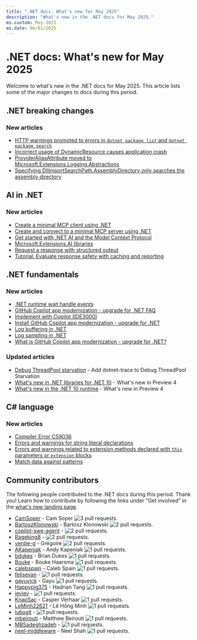 ```yaml
---
title: ".NET docs: What's new for May 2025"
description: "What's new in the .NET docs for May 2025."
ms.custom: May-2025
ms.date: 06/01/2025
---
```


# .NET docs: What's new for May 2025

Welcome to what's new in the .NET docs for May 2025. This article lists some of the major changes to docs during this period.

## .NET breaking changes

### New articles

- [HTTP warnings promoted to errors in `dotnet package list` and `dotnet package search`](../core/compatibility/sdk/10.0/http-warnings-to-errors.md)
- [Incorrect usage of DynamicResource causes application crash](../core/compatibility/wpf/10.0/dynamicresource-crash.md)
- [ProviderAliasAttribute moved to Microsoft.Extensions.Logging.Abstractions](../core/compatibility/extensions/10.0/provideraliasattribute-moved-assembly.md)
- [Specifying DllImportSearchPath.AssemblyDirectory only searches the assembly directory](../core/compatibility/interop/10.0/search-assembly-directory.md)

## AI in .NET

### New articles

- [Create a minimal MCP client using .NET](../ai/quickstarts/build-mcp-client.md)
- [Create and connect to a minimal MCP server using .NET](../ai/quickstarts/build-mcp-server.md)
- [Get started with .NET AI and the Model Context Protocol](../ai/get-started-mcp.md)
- [Microsoft.Extensions.AI libraries](../ai/microsoft-extensions-ai.md)
- [Request a response with structured output](../ai/quickstarts/structured-output.md)
- [Tutorial: Evaluate response safety with caching and reporting](../ai/tutorials/evaluate-safety.md)

## .NET fundamentals

### New articles

- [.NET runtime wait handle events](../fundamentals/diagnostics/runtime-wait-handle-events.md)
- [GitHub Copilot app modernization - upgrade for .NET FAQ](../core/porting/github-copilot-app-modernization-faq.yml)
- [Implement with Copilot (IDE3000)](../fundamentals/code-analysis/style-rules/ide3000.md)
- [Install GitHub Copilot app modernization - upgrade for .NET](../core/porting/github-copilot-app-modernization-install.md)
- [Log buffering in .NET](../core/extensions/log-buffering.md)
- [Log sampling in .NET](../core/extensions/log-sampling.md)
- [What is GitHub Copilot app modernization - upgrade for .NET?](../core/porting/github-copilot-app-modernization-overview.md)

### Updated articles

- [Debug ThreadPool starvation](../core/diagnostics/debug-threadpool-starvation.md) - Add dotnet-trace to Debug ThreadPool Starvation
- [What's new in .NET libraries for .NET 10](../core/whats-new/dotnet-10/libraries.md) - What's new in Preview 4
- [What's new in the .NET 10 runtime](../core/whats-new/dotnet-10/runtime.md) - What's new in Preview 4

## C# language

### New articles

- [Compiler Error CS9036](../csharp/language-reference/compiler-messages/cs9036.md)
- [Errors and warnings for string literal declarations](../csharp/language-reference/compiler-messages/string-literal.md)
- [Errors and warnings related to extension methods declared with `this` parameters or `extension` blocks](../csharp/language-reference/compiler-messages/extension-declarations.md)
- [Match data against patterns](../csharp/tour-of-csharp/tutorials/pattern-matching.md)

## Community contributors

The following people contributed to the .NET docs during this period. Thank you! Learn how to contribute by following the links under "Get involved" in the [what's new landing page](index.yml).

- [CamSoper](https://github.com/CamSoper) - Cam Soper ![3 pull requests.](https://img.shields.io/badge/Merged%20Pull%20Requests-3-green)
- [BartoszKlonowski](https://github.com/BartoszKlonowski) - Bartosz Klonowski ![2 pull requests.](https://img.shields.io/badge/Merged%20Pull%20Requests-2-green)
- [copilot-swe-agent](https://github.com/copilot-swe-agent) -  ![2 pull requests.](https://img.shields.io/badge/Merged%20Pull%20Requests-2-green)
- [Rageking8](https://github.com/Rageking8) -  ![2 pull requests.](https://img.shields.io/badge/Merged%20Pull%20Requests-2-green)
- [verdie-g](https://github.com/verdie-g) - Grégoire ![2 pull requests.](https://img.shields.io/badge/Merged%20Pull%20Requests-2-green)
- [AKapeniak](https://github.com/AKapeniak) - Andy Kapeniak ![1 pull requests.](https://img.shields.io/badge/Merged%20Pull%20Requests-1-green)
- [bdukes](https://github.com/bdukes) - Brian Dukes ![1 pull requests.](https://img.shields.io/badge/Merged%20Pull%20Requests-1-green)
- [Bouke](https://github.com/Bouke) - Bouke Haarsma ![1 pull requests.](https://img.shields.io/badge/Merged%20Pull%20Requests-1-green)
- [calebspain](https://github.com/calebspain) - Caleb Spain ![1 pull requests.](https://img.shields.io/badge/Merged%20Pull%20Requests-1-green)
- [felisevan](https://github.com/felisevan) -  ![1 pull requests.](https://img.shields.io/badge/Merged%20Pull%20Requests-1-green)
- [gayuvick](https://github.com/gayuvick) - Gayu ![1 pull requests.](https://img.shields.io/badge/Merged%20Pull%20Requests-1-green)
- [Happypig375](https://github.com/Happypig375) - Hadrian Tang ![1 pull requests.](https://img.shields.io/badge/Merged%20Pull%20Requests-1-green)
- [ieviev](https://github.com/ieviev) -  ![1 pull requests.](https://img.shields.io/badge/Merged%20Pull%20Requests-1-green)
- [KnapSac](https://github.com/KnapSac) - Casper Verhaar ![1 pull requests.](https://img.shields.io/badge/Merged%20Pull%20Requests-1-green)
- [LeMinh22621](https://github.com/LeMinh22621) - Lê Hồng Minh ![1 pull requests.](https://img.shields.io/badge/Merged%20Pull%20Requests-1-green)
- [lubugit](https://github.com/lubugit) -  ![1 pull requests.](https://img.shields.io/badge/Merged%20Pull%20Requests-1-green)
- [mbeirouti](https://github.com/mbeirouti) - Matthew Beirouti ![1 pull requests.](https://img.shields.io/badge/Merged%20Pull%20Requests-1-green)
- [MBSadeghzadeh](https://github.com/MBSadeghzadeh) -  ![1 pull requests.](https://img.shields.io/badge/Merged%20Pull%20Requests-1-green)
- [neel-middleware](https://github.com/neel-middleware) - Neel Shah ![1 pull requests.](https://img.shields.io/badge/Merged%20Pull%20Requests-1-green)
